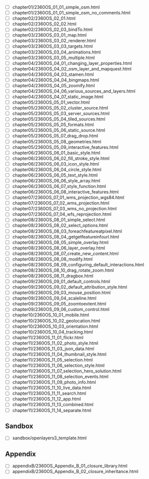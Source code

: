 - [ ] chapter01/2360OS_01_01_simple_osm.html
- [ ] chapter01/2360OS_01_01_simple_osm_no_comments.html
- [ ] chapter02/2360OS_02_01.html
- [ ] chapter02/2360OS_02_02.html
- [ ] chapter02/2360OS_02_03_bindTo.html
- [ ] chapter03/2360OS_03_01_map.html
- [ ] chapter03/2360OS_03_02_renderer.html
- [ ] chapter03/2360OS_03_03_targets.html
- [ ] chapter03/2360OS_03_04_animations.html
- [ ] chapter03/2360OS_03_05_multiple.html
- [ ] chapter04/2360OS_04_01_changing_layer_properties.html
- [ ] chapter04/2360OS_04_02_osm_layer_and_mapquest.html
- [ ] chapter04/2360OS_04_03_stamen.html
- [ ] chapter04/2360OS_04_04_bingmaps.html
- [ ] chapter04/2360OS_04_05_zoomify.html
- [ ] chapter04/2360OS_04_06_various_sources_and_layers.html
- [ ] chapter04/2360OS_04_07_static_image.html
- [ ] chapter05/2360OS_05_01_vector.html
- [ ] chapter05/2360OS_05_02_cluster_source.html
- [ ] chapter05/2360OS_05_03_server_sources.html
- [ ] chapter05/2360OS_05_04_tiled_sources.html
- [ ] chapter05/2360OS_05_05_formats.html
- [ ] chapter05/2360OS_05_06_static_source.html
- [ ] chapter05/2360OS_05_07_drag_drop.html
- [ ] chapter05/2360OS_05_08_geometries.html
- [ ] chapter05/2360OS_05_09_interactive_features.html
- [ ] chapter06/2360OS_06_01_basic_style.html
- [ ] chapter06/2360OS_06_02_fill_stroke_style.html
- [ ] chapter06/2360OS_06_03_icon_style.html
- [ ] chapter06/2360OS_06_04_circle_style.html
- [ ] chapter06/2360OS_06_05_text_style.html
- [ ] chapter06/2360OS_06_06_style_array.html
- [ ] chapter06/2360OS_06_07_style_function.html
- [ ] chapter06/2360OS_06_08_interactive_features.html
- [ ] chapter07/2360OS_07_01_wms_projection_wgs84.html
- [ ] chapter07/2360OS_07_02_wms_projection.html
- [ ] chapter07/2360OS_07_03_wms_no_projection.html
- [ ] chapter07/2360OS_07_04_wfs_reprojection.html
- [ ] chapter08/2360OS_08_01_simple_select.html
- [ ] chapter08/2360OS_08_02_select_options.html
- [ ] chapter08/2360OS_08_03_foreachfeatureatpixel.html
- [ ] chapter08/2360OS_08_04_getgetfeatureinfourl.html
- [ ] chapter08/2360OS_08_05_simple_overlay.html
- [ ] chapter08/2360OS_08_06_layer_overlay.html
- [ ] chapter08/2360OS_08_07_create_new_content.html
- [ ] chapter08/2360OS_08_08_modify.html
- [ ] chapter08/2360OS_08_09_configuring_default_interactions.html
- [ ] chapter08/2360OS_08_10_drag_rotate_zoom.html
- [ ] chapter08/2360OS_08_11_dragbox.html
- [ ] chapter09/2360OS_09_01_default_controls.html
- [ ] chapter09/2360OS_09_02_default_attribution_style.html
- [ ] chapter09/2360OS_09_03_mouse_position.html
- [ ] chapter09/2360OS_09_04_scaleline.html
- [ ] chapter09/2360OS_09_05_zoomtoextent.html
- [ ] chapter09/2360OS_09_06_custom_control.html
- [ ] chapter10/2360OS_10_01_mobile.html
- [ ] chapter10/2360OS_10_02_geolocation.html
- [ ] chapter10/2360OS_10_03_orientation.html
- [ ] chapter10/2360OS_10_04_tracking.html
- [ ] chapter11/2360OS_11_01_flickr.html
- [ ] chapter11/2360OS_11_02_photo_style.html
- [ ] chapter11/2360OS_11_03_json_data.html
- [ ] chapter11/2360OS_11_04_thumbnail_style.html
- [ ] chapter11/2360OS_11_05_selection.html
- [ ] chapter11/2360OS_11_06_selection_style.html
- [ ] chapter11/2360OS_11_07_selection_hero_solution.html
- [ ] chapter11/2360OS_11_08_selection_events.html
- [ ] chapter11/2360OS_11_09_photo_info.html
- [ ] chapter11/2360OS_11_10_live_data.html
- [ ] chapter11/2360OS_11_11_search.html
- [ ] chapter11/2360OS_11_12_app.html
- [ ] chapter11/2360OS_11_13_combined.html
- [ ] chapter11/2360OS_11_14_separate.html

## Sandbox

- [ ] sandbox/openlayers3_template.html

## Appendix

- [ ] appendixB/2360OS_Appendix_B_01_closure_library.html
- [ ] appendixB/2360OS_Appendix_B_02_closure_inheritance.html
